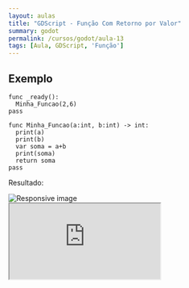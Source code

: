 ```yaml
---
layout: aulas
title: "GDScript - Função Com Retorno por Valor"
summary: godot
permalink: /cursos/godot/aula-13
tags: [Aula, GDScript, 'Função']
---
```


## Exemplo

```gdscript
func _ready():
  Minha_Funcao(2,6)
pass

func Minha_Funcao(a:int, b:int) -> int:
  print(a)
  print(b)
  var soma = a+b
  print(soma)
  return soma
pass
```

Resultado:

<img src="{{ 'assets/images/aulas/func3.jpg' | relative_url }}" class="img-fluid" alt="Responsive image">

<div class="embed-responsive embed-responsive-16by9">
  <iframe class="embed-responsive-item" src="https://www.youtube.com/embed/B1rHKDdWBpQ?rel=0" allowfullscreen></iframe>
</div><br>